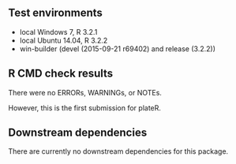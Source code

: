 ## Test environments
* local Windows 7, R 3.2.1
* local Ubuntu 14.04, R 3.2.2
* win-builder (devel (2015-09-21 r69402) and release (3.2.2))

## R CMD check results
There were no ERRORs, WARNINGs, or NOTEs. 

   However, this is the first submission for plateR. 

## Downstream dependencies
There are currently no downstream dependencies for this package.